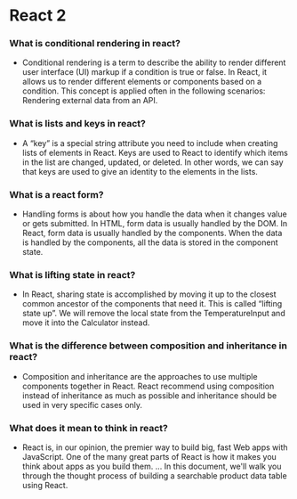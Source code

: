 # React 2

### What is conditional rendering in react?

- Conditional rendering is a term to describe the ability to render different user interface (UI) markup if a condition is true or false. In React, it allows us to render different elements or components based on a condition. This concept is applied often in the following scenarios: Rendering external data from an API.

### What is lists and keys in react?

- A “key” is a special string attribute you need to include when creating lists of elements in React. Keys are used to React to identify which items in the list are changed, updated, or deleted. In other words, we can say that keys are used to give an identity to the elements in the lists.

### What is a react form? 

- Handling forms is about how you handle the data when it changes value or gets submitted. In HTML, form data is usually handled by the DOM. In React, form data is usually handled by the components. When the data is handled by the components, all the data is stored in the component state.

### What is lifting state in react?

- In React, sharing state is accomplished by moving it up to the closest common ancestor of the components that need it. This is called “lifting state up”. We will remove the local state from the TemperatureInput and move it into the Calculator instead.

### What is the difference between composition and inheritance in react?

- Composition and inheritance are the approaches to use multiple components together in React. React recommend using composition instead of inheritance as much as possible and inheritance should be used in very specific cases only.

### What does it mean to think in react?

- React is, in our opinion, the premier way to build big, fast Web apps with JavaScript. One of the many great parts of React is how it makes you think about apps as you build them. ... In this document, we'll walk you through the thought process of building a searchable product data table using React.